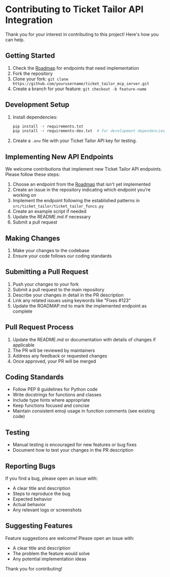 # Contributing to Ticket Tailor API Integration

Thank you for your interest in contributing to this project! Here's how you can help.

## Getting Started

1. Check the [Roadmap](ROADMAP.md) for endpoints that need implementation
2. Fork the repository
3. Clone your fork: `git clone https://github.com/yourusername/ticket_tailor_mcp_server.git`
4. Create a branch for your feature: `git checkout -b feature-name`

## Development Setup

1. Install dependencies:
   ```bash
   pip install -r requirements.txt
   pip install -r requirements-dev.txt  # for development dependencies
   ```

2. Create a `.env` file with your Ticket Tailor API key for testing.

## Implementing New API Endpoints

We welcome contributions that implement new Ticket Tailor API endpoints. Please follow these steps:

1. Choose an endpoint from the [Roadmap](ROADMAP.md) that isn't yet implemented
2. Create an issue in the repository indicating which endpoint you're working on
3. Implement the endpoint following the established patterns in `src/ticket_tailor/ticket_tailor_funcs.py`
4. Create an example script if needed
5. Update the README.md if necessary
6. Submit a pull request

## Making Changes

1. Make your changes to the codebase
2. Ensure your code follows our coding standards

## Submitting a Pull Request

1. Push your changes to your fork
2. Submit a pull request to the main repository
3. Describe your changes in detail in the PR description
4. Link any related issues using keywords like "Fixes #123"
5. Update the ROADMAP.md to mark the implemented endpoint as complete

## Pull Request Process

1. Update the README.md or documentation with details of changes if applicable
2. The PR will be reviewed by maintainers
3. Address any feedback or requested changes
4. Once approved, your PR will be merged

## Coding Standards

- Follow PEP 8 guidelines for Python code
- Write docstrings for functions and classes
- Include type hints where appropriate
- Keep functions focused and concise
- Maintain consistent emoji usage in function comments (see existing code)

## Testing

- Manual testing is encouraged for new features or bug fixes
- Document how to test your changes in the PR description

## Reporting Bugs

If you find a bug, please open an issue with:

- A clear title and description
- Steps to reproduce the bug
- Expected behavior
- Actual behavior
- Any relevant logs or screenshots

## Suggesting Features

Feature suggestions are welcome! Please open an issue with:

- A clear title and description
- The problem the feature would solve
- Any potential implementation ideas

Thank you for contributing! 